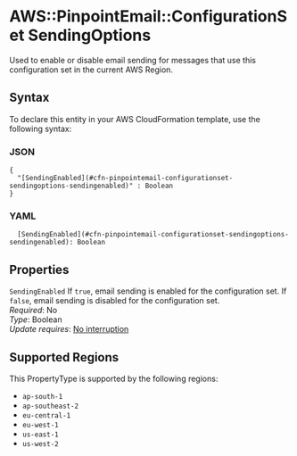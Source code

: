 # AWS::PinpointEmail::ConfigurationSet SendingOptions<a name="aws-properties-pinpointemail-configurationset-sendingoptions"></a>

Used to enable or disable email sending for messages that use this configuration set in the current AWS Region\.

## Syntax<a name="aws-properties-pinpointemail-configurationset-sendingoptions-syntax"></a>

To declare this entity in your AWS CloudFormation template, use the following syntax:

### JSON<a name="aws-properties-pinpointemail-configurationset-sendingoptions-syntax.json"></a>

```
{
  "[SendingEnabled](#cfn-pinpointemail-configurationset-sendingoptions-sendingenabled)" : Boolean
}
```

### YAML<a name="aws-properties-pinpointemail-configurationset-sendingoptions-syntax.yaml"></a>

```
  [SendingEnabled](#cfn-pinpointemail-configurationset-sendingoptions-sendingenabled): Boolean
```

## Properties<a name="aws-properties-pinpointemail-configurationset-sendingoptions-properties"></a>

`SendingEnabled`  <a name="cfn-pinpointemail-configurationset-sendingoptions-sendingenabled"></a>
If `true`, email sending is enabled for the configuration set\. If `false`, email sending is disabled for the configuration set\.  
*Required*: No  
*Type*: Boolean  
*Update requires*: [No interruption](https://docs.aws.amazon.com/AWSCloudFormation/latest/UserGuide/using-cfn-updating-stacks-update-behaviors.html#update-no-interrupt)

## Supported Regions

This PropertyType is supported by the following regions:

- `ap-south-1`
- `ap-southeast-2`
- `eu-central-1`
- `eu-west-1`
- `us-east-1`
- `us-west-2`
